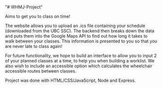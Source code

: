 "# WHMJ-Project" 

Aims to get you to class on time!

The website allows you to upload an .ics file containing your schedule (downloaded from the UBC SSC). The backend then breaks down the data and puts them into the Google Maps API to find out how long it takes to walk between your classes. This information is presented to you so that you are never late to class again!

For future functionality, we hope to build an interface to allow you to input 2 of your planned classes at a time, to help you when building a worklist. We also wish to include an accessible option which calculates the wheelchair accessible routes between classes.

Project was done with HTML/CSS/JavaScript, Node and Express.